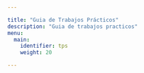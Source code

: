 ```yaml
---

title: "Guia de Trabajos Prácticos"
description: "Guia de trabajos practicos"
menu:
  main:
    identifier: tps
    weight: 20

---
```


